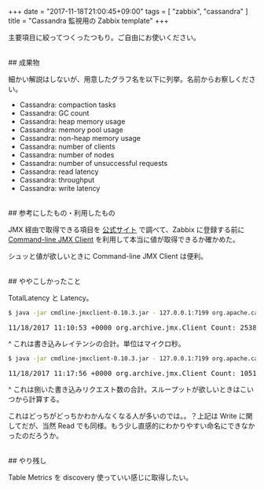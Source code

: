 +++
date = "2017-11-18T21:00:45+09:00"
tags = [ "zabbix", "cassandra" ]
title = "Cassandra 監視用の Zabbix template"
+++

主要項目に絞ってつくったつもり。ご自由にお使いください。

<!--more-->

<br />
## 成果物

<div class="github-card" data-user="m0t0k1ch1" data-repo="zabbix-cassandra-template"></div>
<script src="//cdn.jsdelivr.net/github-cards/latest/widget.js"></script>

細かい解説はしないが、用意したグラフ名を以下に列挙。名前からお察しください。

- Cassandra: compaction tasks
- Cassandra: GC count
- Cassandra: heap memory usage
- Cassandra: memory pool usage
- Cassandra: non-heap memory usage
- Cassandra: number of clients
- Cassandra: number of nodes
- Cassandra: number of unsuccessful requests
- Cassandra: read latency
- Cassandra: throughput
- Cassandra: write latency

<br />
## 参考にしたもの・利用したもの

JMX 経由で取得できる項目を [公式サイト](http://cassandra.apache.org/doc/latest/operating/metrics.html) で調べて、Zabbix に登録する前に [Command-line JMX Client](http://crawler.archive.org/cmdline-jmxclient) を利用して本当に値が取得できるか確かめた。

シュッと値が欲しいときに Command-line JMX Client は便利。

<br />
## ややこしかったこと

TotalLatency と Latency。

``` sh
$ java -jar cmdline-jmxclient-0.10.3.jar - 127.0.0.1:7199 org.apache.cassandra.metrics:type=ClientRequest,scope=Write,name=TotalLatency Count
```

<pre>
11/18/2017 11:10:53 +0000 org.archive.jmx.Client Count: 25386616763
</pre>

^ これは書き込みレイテンシの合計。単位はマイクロ秒。

``` sh
$ java -jar cmdline-jmxclient-0.10.3.jar - 127.0.0.1:7199 org.apache.cassandra.metrics:type=ClientRequest,scope=Write,name=Latency Count
```

<pre>
11/18/2017 11:17:56 +0000 org.archive.jmx.Client Count: 105136578
</pre>

^ これは捌いた書き込みリクエスト数の合計。スループットが欲しいときはこいつから計算する。

これはどっちがどっちかわかんなくなる人が多いのでは。。？上記は Write に関してだが、当然 Read でも同様。もう少し直感的にわかりやすい命名にできなかったのだろうか。

<br />
## やり残し

Table Metrics を discovery 使っていい感じに取得したい。
